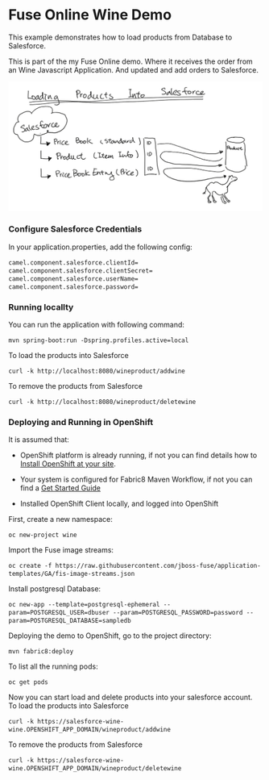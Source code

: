 # Fuse Online Wine Demo

This example demonstrates how to load products from Database to Salesforce.

This is part of the my Fuse Online demo. Where it receives the order from an Wine Javascript Application. And updated and add orders to Salesforce. 


![Load Product](pic/loadproduct.png)

### Configure Salesforce Credentials

In your application.properties, add the following config:

	camel.component.salesforce.clientId=
	camel.component.salesforce.clientSecret=
	camel.component.salesforce.userName=
	camel.component.salesforce.password=


### Running locallty


You can run the application with following command:

    mvn spring-boot:run -Dspring.profiles.active=local

To load the products into Salesforce

	curl -k http://localhost:8080/wineproduct/addwine

To remove the products from Salesforce

	curl -k http://localhost:8080/wineproduct/deletewine

### Deploying and Running in OpenShift

It is assumed that:
- OpenShift platform is already running, if not you can find details how to [Install OpenShift at your site](https://docs.openshift.com/container-platform/3.3/install_config/index.html).

- Your system is configured for Fabric8 Maven Workflow, if not you can find a [Get Started Guide](https://access.redhat.com/documentation/en/red-hat-jboss-middleware-for-openshift/3/single/red-hat-jboss-fuse-integration-services-20-for-openshift/)

- Installed OpenShift Client locally, and logged into OpenShift

First, create a new namespace:

	oc new-project wine

Import the Fuse image streams:

    oc create -f https://raw.githubusercontent.com/jboss-fuse/application-templates/GA/fis-image-streams.json

Install postgresql Database: 
	
	oc new-app --template=postgresql-ephemeral --param=POSTGRESQL_USER=dbuser --param=POSTGRESQL_PASSWORD=password --param=POSTGRESQL_DATABASE=sampledb

	
Deploying the demo to OpenShift, go to the project directory:

    mvn fabric8:deploy

To list all the running pods:

    oc get pods

Now you can start load and delete products into your salesforce account.
To load the products into Salesforce

	curl -k https://salesforce-wine-wine.OPENSHIFT_APP_DOMAIN/wineproduct/addwine

To remove the products from Salesforce

	curl -k https://salesforce-wine-wine.OPENSHIFT_APP_DOMAIN/wineproduct/deletewine
